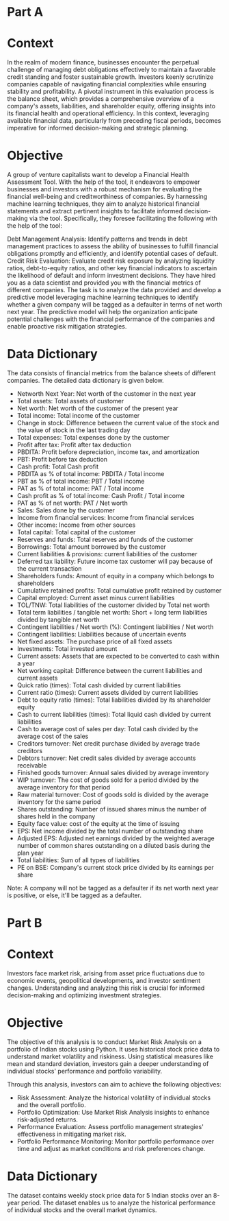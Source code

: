 # Part A
# Context
In the realm of modern finance, businesses encounter the perpetual challenge of managing debt obligations effectively to maintain a favorable credit standing and foster sustainable growth. Investors keenly scrutinize companies capable of navigating financial complexities while ensuring stability and profitability. A pivotal instrument in this evaluation process is the balance sheet, which provides a comprehensive overview of a company's assets, liabilities, and shareholder equity, offering insights into its financial health and operational efficiency. In this context, leveraging available financial data, particularly from preceding fiscal periods, becomes imperative for informed decision-making and strategic planning.

 

# Objective
A group of venture capitalists want to develop a Financial Health Assessment Tool. With the help of the tool, it endeavors to empower businesses and investors with a robust mechanism for evaluating the financial well-being and creditworthiness of companies. By harnessing machine learning techniques, they aim to analyze historical financial statements and extract pertinent insights to facilitate informed decision-making via the tool. Specifically, they foresee facilitating the following with the help of the tool:

Debt Management Analysis: Identify patterns and trends in debt management practices to assess the ability of businesses to fulfill financial obligations promptly and efficiently, and identify potential cases of default.
Credit Risk Evaluation: Evaluate credit risk exposure by analyzing liquidity ratios, debt-to-equity ratios, and other key financial indicators to ascertain the likelihood of default and inform investment decisions.
They have hired you as a data scientist and provided you with the financial metrics of different companies. The task is to analyze the data provided and develop a predictive model leveraging machine learning techniques to identify whether a given company will be tagged as a defaulter in terms of net worth next year. The predictive model will help the organization anticipate potential challenges with the financial performance of the companies and enable proactive risk mitigation strategies.

 

# Data Dictionary
The data consists of financial metrics from the balance sheets of different companies. The detailed data dictionary is given below.

- Networth Next Year: Net worth of the customer in the next year
- Total assets: Total assets of customer
- Net worth: Net worth of the customer of the present year
- Total income: Total income of the customer
- Change in stock: Difference between the current value of the stock and the value of stock in the last trading day
- Total expenses: Total expenses done by the customer
- Profit after tax: Profit after tax deduction
- PBDITA: Profit before depreciation, income tax, and amortization
- PBT: Profit before tax deduction
- Cash profit: Total Cash profit
- PBDITA as % of total income: PBDITA / Total income
- PBT as % of total income: PBT / Total income
- PAT as % of total income: PAT / Total income
- Cash profit as % of total income: Cash Profit / Total income
- PAT as % of net worth: PAT / Net worth
- Sales: Sales done by the customer
- Income from financial services: Income from financial services
- Other income: Income from other sources
- Total capital: Total capital of the customer
- Reserves and funds: Total reserves and funds of the customer
- Borrowings: Total amount borrowed by the customer
- Current liabilities & provisions: current liabilities of the customer
- Deferred tax liability: Future income tax customer will pay because of the current transaction
- Shareholders funds: Amount of equity in a company which belongs to shareholders
- Cumulative retained profits: Total cumulative profit retained by customer
- Capital employed: Current asset minus current liabilities
- TOL/TNW: Total liabilities of the customer divided by Total net worth
- Total term liabilities / tangible net worth: Short + long term liabilities divided by tangible net worth
- Contingent liabilities / Net worth (%): Contingent liabilities / Net worth
- Contingent liabilities: Liabilities because of uncertain events
- Net fixed assets: The purchase price of all fixed assets
- Investments: Total invested amount
- Current assets: Assets that are expected to be converted to cash within a year
- Net working capital: Difference between the current liabilities and current assets
- Quick ratio (times): Total cash divided by current liabilities
- Current ratio (times): Current assets divided by current liabilities
- Debt to equity ratio (times): Total liabilities divided by its shareholder equity
- Cash to current liabilities (times): Total liquid cash divided by current liabilities
- Cash to average cost of sales per day: Total cash divided by the average cost of the sales
- Creditors turnover: Net credit purchase divided by average trade creditors
- Debtors turnover: Net credit sales divided by average accounts receivable
- Finished goods turnover: Annual sales divided by average inventory
- WIP turnover: The cost of goods sold for a period divided by the average inventory for that period
- Raw material turnover: Cost of goods sold is divided by the average inventory for the same period
- Shares outstanding: Number of issued shares minus the number of shares held in the company
- Equity face value: cost of the equity at the time of issuing
- EPS: Net income divided by the total number of outstanding share
- Adjusted EPS: Adjusted net earnings divided by the weighted average number of common shares outstanding on a diluted basis during the plan year
- Total liabilities: Sum of all types of liabilities
- PE on BSE: Company's current stock price divided by its earnings per share
 

Note: A company will not be tagged as a defaulter if its net worth next year is positive, or else, it'll be tagged as a defaulter.

 

# Part B
# Context
Investors face market risk, arising from asset price fluctuations due to economic events, geopolitical developments, and investor sentiment changes. Understanding and analyzing this risk is crucial for informed decision-making and optimizing investment strategies.

 

# Objective
The objective of this analysis is to conduct Market Risk Analysis on a portfolio of Indian stocks using Python. It uses historical stock price data to understand market volatility and riskiness. Using statistical measures like mean and standard deviation, investors gain a deeper understanding of individual stocks' performance and portfolio variability.

Through this analysis, investors can aim to achieve the following objectives:

- Risk Assessment: Analyze the historical volatility of individual stocks and the overall portfolio.
- Portfolio Optimization: Use Market Risk Analysis insights to enhance risk-adjusted returns.
- Performance Evaluation: Assess portfolio management strategies' effectiveness in mitigating market risk.
- Portfolio Performance Monitoring: Monitor portfolio performance over time and adjust as market conditions and risk preferences change.
 

# Data Dictionary
The dataset contains weekly stock price data for 5 Indian stocks over an 8-year period. The dataset enables us to analyze the historical performance of individual stocks and the overall market dynamics.

